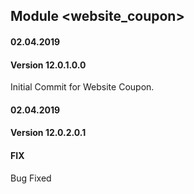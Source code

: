 ## Module <website_coupon>

#### 02.04.2019
#### Version 12.0.1.0.0


Initial Commit for Website Coupon.

#### 02.04.2019
#### Version 12.0.2.0.1
#### FIX

Bug Fixed
